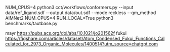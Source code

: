 NUM_CPUS=4 python3 cct/workflows/conformers.py --input data/ref_ligand.sdf --output data/out.sdf --mode reckless --qm_method AIMNet2
NUM_CPUS=4 RUN_LOCAL=True python3 benchmarks/tautbase.py



mayr https://pubs.acs.org/doi/abs/10.1021/jo201562f
fukui https://figshare.com/articles/dataset/Atom_Condensed_Fukui_Functions_Calculated_for_2973_Organic_Molecules/1400514?utm_source=chatgpt.com
